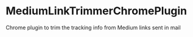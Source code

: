 # MediumLinkTrimmerChromePlugin
Chrome plugin to trim the tracking info from Medium links sent in mail
